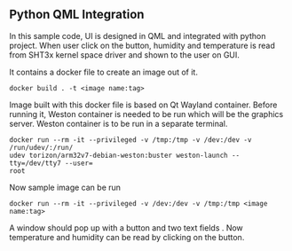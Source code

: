 ## Python QML Integration 

In this sample code, UI is designed in QML and integrated with python project.
When user click on the button, humidity and temperature is read from SHT3x
kernel space driver and shown to the user on GUI.

It contains a docker file to create an image out of it.
```
docker build . -t <image name:tag>
```
Image built with this docker file is based on Qt Wayland container. Before 
running it, Weston container is needed to be run which will be the graphics 
server. Weston container is to be run in a separate terminal.
```
docker run --rm -it --privileged -v /tmp:/tmp -v /dev:/dev -v /run/udev/:/run/
udev torizon/arm32v7-debian-weston:buster weston-launch --tty=/dev/tty7 --user=
root
```

Now sample image can be run 
```
docker run --rm -it --privileged -v /dev:/dev -v /tmp:/tmp <image name:tag>
```
A window should pop up with a button and two text fields . Now temperature and 
humidity can be read by clicking on the button. 
